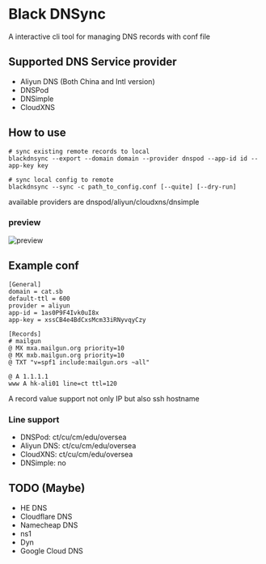 # Black DNSync

A interactive cli tool for managing DNS records with conf file

## Supported DNS Service provider

- Aliyun DNS (Both China and Intl version)
- DNSPod
- DNSimple
- CloudXNS

## How to use

```
# sync existing remote records to local
blackdnsync --export --domain domain --provider dnspod --app-id id --app-key key

# sync local config to remote
blackdnsync --sync -c path_to_config.conf [--quite] [--dry-run]
```

available providers are dnspod/aliyun/cloudxns/dnsimple

### preview
![preview](https://user-images.githubusercontent.com/300016/31016688-592a30f0-a4eb-11e7-9b59-502e95e63184.png)


## Example conf

```
[General]
domain = cat.sb
default-ttl = 600
provider = aliyun
app-id = 1as0P9F4Ivk0uI8x
app-key = xssCB4e4BdCxsMcm33iRNyvqyCzy

[Records]
# mailgun
@ MX mxa.mailgun.org priority=10
@ MX mxb.mailgun.org priority=10
@ TXT "v=spf1 include:mailgun.ors ~all"

@ A 1.1.1.1
www A hk-ali01 line=ct ttl=120
```
A record value support not only IP but also ssh hostname

### Line support

- DNSPod: ct/cu/cm/edu/oversea
- Aliyun DNS: ct/cu/cm/edu/oversea
- CloudXNS: ct/cu/cm/edu/oversea
- DNSimple: no

## TODO (Maybe)

- HE DNS
- Cloudflare DNS
- Namecheap DNS
- ns1
- Dyn
- Google Cloud DNS
